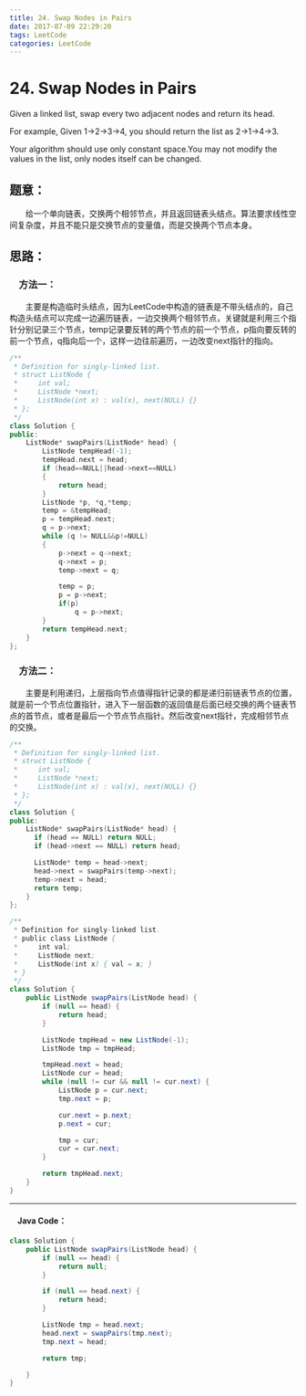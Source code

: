 ```yaml
---
title: 24. Swap Nodes in Pairs
date: 2017-07-09 22:29:20
tags: LeetCode
categories: LeetCode
---
```


# 24. Swap Nodes in Pairs

Given a linked list, swap every two adjacent nodes and return its head.

For example,
Given 1->2->3->4, you should return the list as 2->1->4->3.

Your algorithm should use only constant space.You may not modify the values in the list, only nodes itself can be changed.

<!--more-->

## 题意：

　　给一个单向链表，交换两个相邻节点，并且返回链表头结点。算法要求线性空间复杂度，并且不能只是交换节点的变量值，而是交换两个节点本身。

## 思路：

### 　方法一：

　　主要是构造临时头结点，因为LeetCode中构造的链表是不带头结点的，自己构造头结点可以完成一边遍历链表，一边交换两个相邻节点，关键就是利用三个指针分别记录三个节点，temp记录要反转的两个节点的前一个节点，p指向要反转的前一个节点，q指向后一个，这样一边往前遍历，一边改变next指针的指向。

```c++
/**
 * Definition for singly-linked list.
 * struct ListNode {
 *     int val;
 *     ListNode *next;
 *     ListNode(int x) : val(x), next(NULL) {}
 * };
 */
class Solution {
public:
    ListNode* swapPairs(ListNode* head) {
        ListNode tempHead(-1);
        tempHead.next = head;
        if (head==NULL||head->next==NULL)
    	{
    		return head;
    	}
    	ListNode *p, *q,*temp;
    	temp = &tempHead;
    	p = tempHead.next;
    	q = p->next;
    	while (q != NULL&&p!=NULL)
    	{
    		p->next = q->next;
    		q->next = p;
    		temp->next = q;

    		temp = p;
    		p = p->next;
    		if(p)
    			q = p->next;
    	}
    	return tempHead.next;
    }
};
```

### 　方法二：

　　主要是利用递归，上层指向节点值得指针记录的都是递归前链表节点的位置，就是前一个节点位置指针，进入下一层函数的返回值是后面已经交换的两个链表节点的首节点，或者是最后一个节点节点指针。然后改变next指针，完成相邻节点的交换。

```c++
/**
 * Definition for singly-linked list.
 * struct ListNode {
 *     int val;
 *     ListNode *next;
 *     ListNode(int x) : val(x), next(NULL) {}
 * };
 */
class Solution {
public:
    ListNode* swapPairs(ListNode* head) {
      if (head == NULL) return NULL;
      if (head->next == NULL) return head;

      ListNode* temp = head->next;
      head->next = swapPairs(temp->next);
      temp->next = head;
      return temp;
    }
};
```

```java
/**
 * Definition for singly-linked list.
 * public class ListNode {
 *     int val;
 *     ListNode next;
 *     ListNode(int x) { val = x; }
 * }
 */
class Solution {
    public ListNode swapPairs(ListNode head) {
        if (null == head) {
            return head;
        }

        ListNode tmpHead = new ListNode(-1);
        ListNode tmp = tmpHead;

        tmpHead.next = head;
        ListNode cur = head;
        while (null != cur && null != cur.next) {
            ListNode p = cur.next;
            tmp.next = p;

            cur.next = p.next;
            p.next = cur;

            tmp = cur;
            cur = cur.next;
        }

        return tmpHead.next;
    }
}
```

---------------------------------------------------
#### 　Java Code：
```java
class Solution {
    public ListNode swapPairs(ListNode head) {
        if (null == head) {
            return null;
        }

        if (null == head.next) {
            return head;
        }

        ListNode tmp = head.next;
        head.next = swapPairs(tmp.next);
        tmp.next = head;

        return tmp;

    }
}
```
